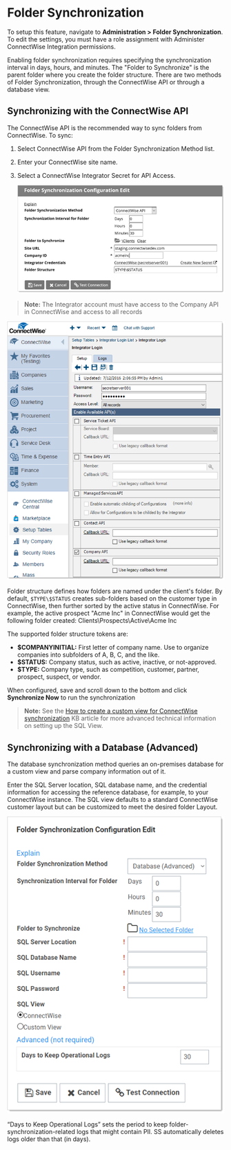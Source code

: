 [title]: # (Folder Synchronization)
[tags]: # (Folder)
[priority]: # (1000)

# Folder Synchronization

To setup this feature, navigate to **Administration > Folder Synchronization**. To edit the settings, you must have a role assignment with Administer ConnectWise Integration permissions.

Enabling folder synchronization requires specifying the synchronization interval in days, hours, and minutes. The "Folder to Synchronize" is the parent folder where you create the folder structure. There are two methods of Folder Synchronization, through the ConnectWise API or through a database view.

## Synchronizing with the ConnectWise API

The ConnectWise API is the recommended way to sync folders from ConnectWise. To sync:

1. Select ConnectWise API from the Folder Synchronization Method list.

1. Enter your ConnectWise site name.

1. Select a ConnectWise Integrator Secret for API Access.

   ![1558126393202](images/1558126393202.png)

> **Note:** The Integrator account must have access to the Company API in ConnectWise and access to all records

![1558126755888](images/1558126755888.png)

Folder structure defines how folders are named under the client's folder. By default, `$TYPE\$STATUS` creates sub-folders based on the customer type in ConnectWise, then further sorted by the active status in ConnectWise. For example, the active prospect "Acme Inc" in ConnectWise would get the following folder created: Clients\Prospects\Active\Acme Inc

The supported folder structure tokens are:

- **$COMPANYINITIAL:** First letter of company name. Use to organize companies into subfolders of A, B, C, and the like.
- **$STATUS:** Company status, such as active, inactive, or not-approved.
- **$TYPE:** Company type, such as competition, customer, partner, prospect, suspect, or vendor.

When configured, save and scroll down to the bottom and click **Synchronize Now** to run the synchronization

> **Note:** See the [How to create a custom view for ConnectWise synchronization](https://updates.thycotic.net/links.ashx?SecretServerConnectWiseConfigurationKnowledgeBase) KB article for more advanced technical information on setting up the SQL View.

## Synchronizing with a Database (Advanced)

The database synchronization method queries an on-premises database for a custom view and parse company information out of it.

Enter the SQL Server location, SQL database name, and the credential information for accessing the reference database, for example, to your ConnectWise instance. The SQL view defaults to a standard ConnectWise customer layout but can be customized to meet the desired folder Layout.

![image-20191203160414962](images/image-20191203160414962.png)

“Days to Keep Operational Logs” sets the period to keep folder-synchronization-related logs that might contain PII. SS automatically deletes logs older than that (in days).
